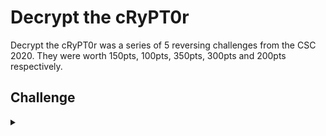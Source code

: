 <H1>Decrypt the cRyPT0r</H1>
<p></p>
Decrypt the cRyPT0r was a series of 5 reversing challenges from the CSC 2020. They were worth 150pts, 100pts, 350pts, 300pts and 200pts respectively.
<p></p>
<H2>Challenge</H2>
<details>
    <summary></summary>
<p></p>
<details>
    <summary>Decrypt the cRyPT0r 1</summary>
<p></p>
Multi-layer encryption? hey, sounds secure... I wonder what the first key is?
<p></p>
This tool is not malicious; however it should be analysed in a dedicated 
malware analysis environment (e.g. VM) to prevent undesired system changes 
and to ensure it executes correctly.
<p></p>
The password to this zip file is infected.
<p></p>
Challenge File: <a href="https://drive.google.com/file/d/1Xdsjsk_2FfxgedfSNaXLJLgVYc36Ds2D/view?usp=sharing" rel="nofollow">Google Drive</a>
<p></p>
<details>
    <summary>Walkthrough</summary>
<p></p>

</details>
</details>
<p></p>
<hr>
<p></p>
<details>
    <summary>Decrypt the cRyPT0r 2</summary>
<p></p>
Okay, this tool seems pretty shifty, how did they generate the second key?
<p></p>
This tool is not malicious; however it should be analysed in a dedicated malware analysis
environment (e.g. VM) to prevent undesired system changes and to ensure it executes correctly.
<p></p>
The password to this zip file is infected.
<p></p>
Challenge File: <a href="https://drive.google.com/file/d/1Xdsjsk_2FfxgedfSNaXLJLgVYc36Ds2D/view?usp=sharing" rel="nofollow">Google Drive</a>
<p></p>
<details>
    <summary>Walkthrough</summary>
<p></p>

</details>
</details>
<p></p>
<details>
    <summary>Decrypt the cRyPT0r 3</summary>
<p></p>
Where Might I look to find the third key?
<p></p>
This tool is not malicious; however it should be analysed in a dedicated malware analysis
environment (e.g. VM) to prevent undesired system changes and to ensure it executes correctly.
<p></p>
The password to this zip file is infected.
<p></p>
Challenge File: <a href="https://drive.google.com/file/d/1Xdsjsk_2FfxgedfSNaXLJLgVYc36Ds2D/view?usp=sharing" rel="nofollow">Google Drive</a>
<p></p>
<details>
    <summary>Walkthrough</summary>
<p></p>

</details>
</details>
<p></p>
<details>
    <summary>Decrypt the cRyPT0r 4</summary>
<p></p>
I can’t believe b.mamba fell for another phishing email! Anyway, see if you can figure out what
the last key is.
<p></p>
This tool is not malicious; however it should be analysed in a dedicated malware analysis
environment (e.g. VM) to prevent undesired system changes and to ensure it executes correctly.
<p></p>
The password to this zip file is infected.
<p></p>
Challenge File: <a href="https://drive.google.com/file/d/1Xdsjsk_2FfxgedfSNaXLJLgVYc36Ds2D/view?usp=sharing" rel="nofollow">Google Drive</a>
<p></p>
<details>
    <summary>Walkthrough</summary>
<p></p>

</details>
</details>
<p></p>
<details>
    <summary>Decrypt the cRyPT0r 5</summary>
<p></p>
Well that’s all the keys, now how do I decrypt this thing?
<p></p>
This tool is not malicious; however it should be analysed in a dedicated malware analysis
environment (e.g. VM) to prevent undesired system changes and to ensure it executes correctly.
<p></p>
The password to this zip file is infected.
<p></p>
Challenge File: <a href="https://drive.google.com/file/d/1Xdsjsk_2FfxgedfSNaXLJLgVYc36Ds2D/view?usp=sharing" rel="nofollow">Google Drive</a>
<p></p>
<details>
    <summary>Walkthrough</summary>
<p></p>

</details>
</details>
</details>